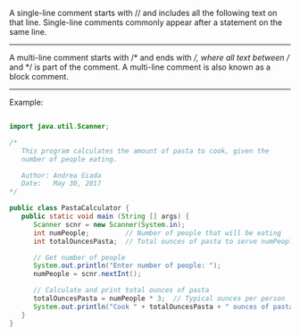 A single-line comment starts with // and includes all the following text on that line. Single-line comments commonly appear after a statement on the same line.

---

A multi-line comment starts with /* and ends with */, where all text between /* and */ is part of the comment. A multi-line comment is also known as a block comment.

---

Example:

```java

import java.util.Scanner;

/*
   This program calculates the amount of pasta to cook, given the
   number of people eating.

   Author: Andrea Giada
   Date:   May 30, 2017
*/

public class PastaCalculator {
   public static void main (String [] args) {
      Scanner scnr = new Scanner(System.in);
      int numPeople;         // Number of people that will be eating
      int totalOuncesPasta;  // Total ounces of pasta to serve numPeople

      // Get number of people
      System.out.println("Enter number of people: ");
      numPeople = scnr.nextInt();

      // Calculate and print total ounces of pasta
      totalOuncesPasta = numPeople * 3;  // Typical ounces per person
      System.out.println("Cook " + totalOuncesPasta + " ounces of pasta.");
   }
}
```
